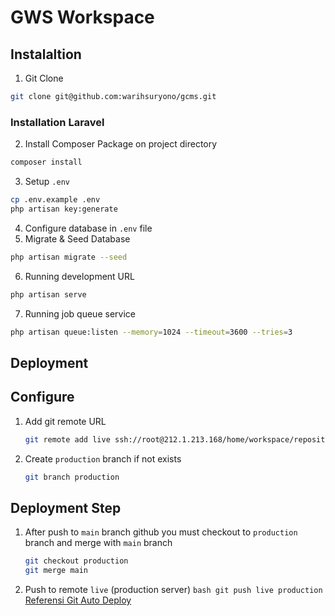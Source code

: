 # GWS Workspace

## Instalaltion

1. Git Clone

```bash
git clone git@github.com:warihsuryono/gcms.git
```

### Installation Laravel

2. Install Composer Package on project directory

```bash
composer install
```

3. Setup `.env`

```bash
cp .env.example .env
php artisan key:generate
```

4. Configure database in `.env` file
5. Migrate & Seed Database

```bash
php artisan migrate --seed
```

6. Running development URL

```bash
php artisan serve
```

7. Running job queue service

```bash
php artisan queue:listen --memory=1024 --timeout=3600 --tries=3
```

## Deployment

## Configure

1. Add git remote URL
    ```bash
    git remote add live ssh://root@212.1.213.168/home/workspace/repository/workspace.gws.co.id
    ```
2. Create `production` branch if not exists
    ```bash
    git branch production
    ```

## Deployment Step

1. After push to `main` branch github you must checkout to `production` branch and merge with `main` branch
    ```bash
    git checkout production
    git merge main
    ```
2. Push to remote `live` (production server)
   `bash
git push live production
`
   [Referensi Git Auto Deploy](https://medium.com/biji-inovasi/git-simple-auto-deploy-langung-live-di-server-vps-3bf450c4b86c)
